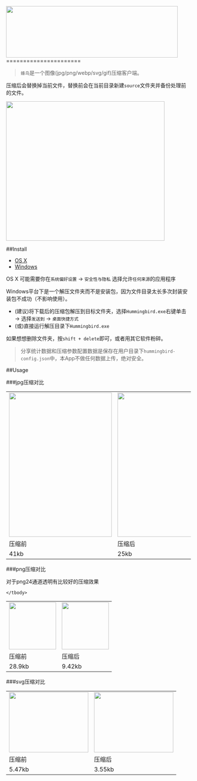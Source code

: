 <img src="https://raw.githubusercontent.com/stormtea123/hummingbird/master/demo/logo.png" alt="" width="468" height="140">
======================

> `蜂鸟`是一个图像(jpg/png/webp/svg/gif)压缩客户端。

压缩后会替换掉当前文件，替换前会在当前目录新建`source`文件夹并备份处理前的文件。

<img src="https://raw.githubusercontent.com/stormtea123/hummingbird/master/demo/demo.png" alt="" width="432" height="379">

##Install

* <a href="http://share.weiyun.com/3ecf53e394544ec5160339a270987afd">OS X</a>
* <a href="http://share.weiyun.com/ddc09e4843639b23173c23b5c8bd0e89">Windows</a>

OS X 可能需要你在`系统偏好设置` → `安全性与隐私` 选择允许`任何来源`的应用程序

Windows平台下是一个解压文件夹而不是安装包，因为文件目录太长多次封装安装包不成功（不影响使用）。

* (建议)将下载后的压缩包解压到目标文件夹，选择`Hummingbird.exe`右键单击 → 选择`发送到` → `桌面快捷方式`
* (或)直接运行解压目录下`Hummingbird.exe`

如果想想删除文件夹，按`shift + delete`即可，或者用其它软件粉碎。

> 分享统计数据和压缩参数配置数据是保存在用户目录下`hummingbird-config.json`中，本App不做任何数据上传，绝对安全。

##Usage

###jpg压缩对比

<table>
    <tbody>
        <tr>
            <td><img src="https://raw.githubusercontent.com/stormtea123/hummingbird/master/demo/jpg-before.jpg" alt="" width="280" height="392"></td>
            <td><img src="https://raw.githubusercontent.com/stormtea123/hummingbird/master/demo/jpg-after.jpg" alt="" width="280" height="392"></td>
        </tr>
        <tr>
            <td>压缩前</td>
            <td>压缩后</td>
        </tr>
        <tr>
            <td>41kb</td>
            <td>25kb</td>
        </tr>
    </tbody>
</table>

###png压缩对比

对于png24通道透明有比较好的压缩效果

<table>
    <tbody>
        <tr>
            <td><img src="https://raw.githubusercontent.com/stormtea123/hummingbird/master/demo/png-before.png" alt="" width="128" height="128"></td>
            <td><img src="https://raw.githubusercontent.com/stormtea123/hummingbird/master/demo/png-after.png" alt="" width="128" height="128"></td>
        </tr>
        <tr>
            <td>压缩前</td>
            <td>压缩后</td>
        </tr>
        <tr>
            <td>28.9kb</td>
            <td>9.42kb</td>
        </tr>

    </tbody>
</table>

###svg压缩对比

<table>
    <tbody>
        <tr>
            <td><img src="https://cdn.rawgit.com/stormtea123/hummingbird/master/demo/svg-before.svg" alt="" width="216" height="164"></td>
            <td><img src="https://cdn.rawgit.com/stormtea123/hummingbird/master/demo/svg-after.svg" alt="" width="216" height="164"></td>
        </tr>
        <tr>
            <td>压缩前</td>
            <td>压缩后</td>
        </tr>
        <tr>
            <td>5.47kb</td>
            <td>3.55kb</td>
        </tr>
    </tbody>
</table>



